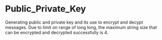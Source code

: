 # Public_Private_Key
Generating public and private key and its use to encrypt and decypt messages.
Due to limit on range of long long, the maximum string size that can be encrypted and decrypted successfully is 4.
